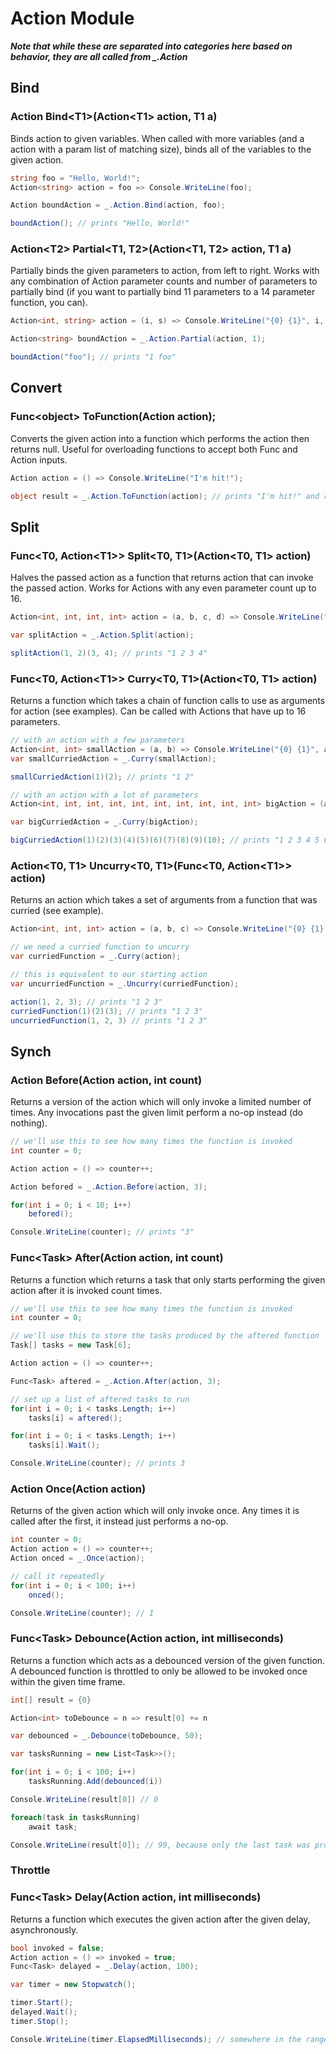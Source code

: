# Action Module
***Note that while these are separated into categories here based on behavior, they are all called from _.Action***

## Bind
### Action Bind\<T1\>(Action\<T1\> action, T1 a)
Binds action to given variables. When called with more variables (and a action with a param list of matching size), binds all of the variables to the given action.
```csharp
string foo = "Hello, World!";
Action<string> action = foo => Console.WriteLine(foo);

Action boundAction = _.Action.Bind(action, foo);

boundAction(); // prints "Hello, World!"
```

### Action\<T2\> Partial\<T1, T2\>(Action\<T1, T2\> action, T1 a)
Partially binds the given parameters to action, from left to right. Works with any combination of Action parameter counts and number of parameters to partially bind (if you want to partially bind 11 parameters to a 14 parameter function, you can).
```csharp
Action<int, string> action = (i, s) => Console.WriteLine("{0} {1}", i, s);

Action<string> boundAction = _.Action.Partial(action, 1);

boundAction("foo"); // prints "1 foo"
```

## Convert
### Func\<object\> ToFunction(Action action);
Converts the given action into a function which performs the action then returns null. Useful for overloading functions to accept both Func and Action inputs.
```csharp
Action action = () => Console.WriteLine("I'm hit!");

object result = _.Action.ToFunction(action); // prints "I'm hit!" and result == null
```

## Split
### Func\<T0, Action\<T1\>\> Split\<T0, T1\>(Action\<T0, T1\> action)
Halves the passed action as a function that returns action that can invoke the passed action. Works for Actions with any even parameter count up to 16.
```csharp
Action<int, int, int, int> action = (a, b, c, d) => Console.WriteLine("{0} {1} {2} {3}", a, b, c, d);

var splitAction = _.Action.Split(action);

splitAction(1, 2)(3, 4); // prints "1 2 3 4"
```

### Func\<T0, Action\<T1\>\> Curry\<T0, T1\>(Action\<T0, T1\> action)
Returns a function which takes a chain of function calls to use as arguments for action (see examples). Can be called with Actions that have up to 16 parameters.
```csharp
// with an action with a few parameters
Action<int, int> smallAction = (a, b) => Console.WriteLine("{0} {1}", a, b);
var smallCurriedAction = _.Curry(smallAction);

smallCurriedAction(1)(2); // prints "1 2"

// with an action with a lot of parameters
Action<int, int, int, int, int, int, int, int, int, int> bigAction = (a, b, c, d, e, f, g, h, i, j) => Console.WriteLine("{0} {1} {2} {3} {4} {5} {6} {7} {8} {9} {10}", a, b, c, d, e, f, g, h, i, j);

var bigCurriedAction = _.Curry(bigAction);

bigCurriedAction(1)(2)(3)(4)(5)(6)(7)(8)(9)(10); // prints "1 2 3 4 5 6 7 8 9 10"
```

### Action\<T0, T1\> Uncurry\<T0, T1\>(Func\<T0, Action\<T1\>\> action)
Returns an action which takes a set of arguments from a function that was curried (see example).
```csharp
Action<int, int, int> action = (a, b, c) => Console.WriteLine("{0} {1} {2}", a, b, c);

// we need a curried function to uncurry
var curriedFunction = _.Curry(action);

// this is equivalent to our starting action
var uncurriedFunction = _.Uncurry(curriedFunction);

action(1, 2, 3); // prints "1 2 3"
curriedFunction(1)(2)(3); // prints "1 2 3"
uncurriedFunction(1, 2, 3) // prints "1 2 3"
```

## Synch
### Action Before(Action action, int count)
Returns a version of the action which will only invoke a limited number of times. Any invocations past the given limit perform a no-op instead (do nothing).
```csharp
// we'll use this to see how many times the function is invoked
int counter = 0;

Action action = () => counter++;

Action befored = _.Action.Before(action, 3);

for(int i = 0; i < 10; i++)
    befored();

Console.WriteLine(counter); // prints "3"
```

### Func\<Task\> After(Action action, int count)
Returns a function which returns a task that only starts performing the given action after it is invoked count times.
```csharp
// we'll use this to see how many times the function is invoked
int counter = 0;

// we'll use this to store the tasks produced by the aftered function
Task[] tasks = new Task[6];

Action action = () => counter++;

Func<Task> aftered = _.Action.After(action, 3);

// set up a list of aftered tasks to run
for(int i = 0; i < tasks.Length; i++)
    tasks[i] = aftered();

for(int i = 0; i < tasks.Length; i++)
    tasks[i].Wait();

Console.WriteLine(counter); // prints 3
```

### Action Once(Action action)
Returns of the given action which will only invoke once. Any times it is called after the first, it instead just performs a no-op.
```csharp
int counter = 0;
Action action = () => counter++;
Action onced = _.Once(action);

// call it repeatedly
for(int i = 0; i < 100; i++)
    onced();

Console.WriteLine(counter); // 1
```

### Func\<Task\> Debounce(Action action, int milliseconds)
Returns a function which acts as a debounced version of the given function. A debounced function is throttled to only be allowed to be invoked once within the given time frame.
```csharp
int[] result = {0}

Action<int> toDebounce = n => result[0] += n

var debounced = _.Debounce(toDebounce, 50);

var tasksRunning = new List<Task>>();

for(int i = 0; i < 100; i++)
    tasksRunning.Add(debounced(i))

Console.WriteLine(result[0]) // 0

foreach(task in tasksRunning)
    await task;

Console.WriteLine(result[0]); // 99, because only the last task was processed
```

### Throttle

### Func\<Task\> Delay(Action action, int milliseconds)
Returns a function which executes the given action after the given delay, asynchronously.
```csharp
bool invoked = false;
Action action = () => invoked = true;
Func<Task> delayed = _.Delay(action, 100);

var timer = new Stopwatch();

timer.Start();
delayed.Wait();
timer.Stop();

Console.WriteLine(timer.ElapsedMilliseconds); // somewhere in the range of 105-115ms
```
